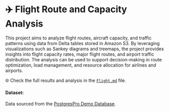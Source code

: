# ✈️ Flight Route and Capacity Analysis

This project aims to analyze flight routes, aircraft capacity, and traffic patterns using data from Delta tables stored in Amazon S3. 
By leveraging visualizations such as Sankey diagrams and treemaps, the project provides insights into flight capacity rates, major flight routes, and airport traffic distribution. 
The analysis can be used to support decision-making in route optimization, load management, and resource allocation for airlines and airports.

🌐 Check the full results and analysis in the [`Flight.md`](./data/Flight.md) file.

#### Dataset:
Data sourced from the [PostgresPro Demo Database](https://postgrespro.com/community/demodb).
